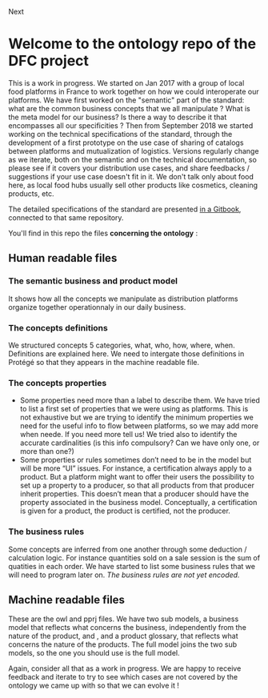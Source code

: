 Next

# Welcome to the ontology repo of the DFC project

This is a work in progress. We started on Jan 2017 with a group of local food platforms in France to work together on how we could interoperate our platforms. We have first worked on the "semantic" part of the standard: what are the common business concepts that we all manipulate ? What is the meta model for our business? Is there a way to describe it that encompasses all our specificities ?
Then from September 2018 we started working on the technical specifications of the standard, through the development of a first prototype on the use case of sharing of catalogs between platforms and mutualization of logistics.
Versions regularly change as we iterate, both on the semantic and on the technical documentation, so please see if it covers your distribution use cases, and share feedbacks / suggestions if your use case doesn't fit in it.
We don't talk only about food here, as local food hubs usually sell other products like cosmetics, cleaning products, etc.

The detailed specifications of the standard are presented [in a Gitbook](https://datafoodconsortium.gitbook.io/dfc-standard-documentation/), connected to that same repository.

You'll find in this repo the files **concerning the ontology** :

## Human readable files
### The semantic business and product model
It shows how all the concepts we manipulate as distribution platforms organize together operationnaly in our daily business.

### The concepts definitions
We structured concepts 5 categories, what, who, how, where, when. Definitions are explained here. We need to intergate those definitions in Protégé so that they appears in the machine readable file.

### The concepts properties
- Some properties need more than a label to describe them. We have tried to list a first set of properties that we were using as platforms. This is not exhaustive but we are trying to identify the minimum properties we need for the useful info to flow between platforms, so we may add more when neede. If you need more tell us! We tried also to identify the accurate cardinalities (is this info compulsory? Can we have only one, or more than one?)
- Some properties or rules sometimes don’t need to be in the model but will be more “UI” issues.
For instance, a certification always apply to a product. But a platform might want to offer their users the possibility to set up a property to a producer, so that all products from that producer inherit properties. This doesn’t mean that a producer should have the property associated in the business model. Conceptually, a certification is given for a product, the product is certified, not the producer.

### The business rules
Some concepts are inferred from one another through some deduction / calculation logic. For instance quantities sold on a sale session is the sum of quatities in each order. We have started to list some business rules that we will need to program later on. *The business rules are not yet encoded.*


## Machine readable files
These are the owl and pprj files.
We have two sub models, a business model that reflects what concerns the business, independently from the nature of the product, and , and a product glossary, that reflects what concerns the nature of the products. The full model joins the two sub models, so the one you should use is the full model.

Again, consider all that as a work in progress. We are happy to receive feedback and iterate to try to see which cases are not covered by the ontology we came up with so that we can evolve it !
